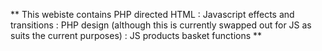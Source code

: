 ** This webiste contains PHP directed HTML  :   Javascript effects and transitions : PHP design (although this is currently swapped out for JS as suits the current purposes) : JS products basket functions **
